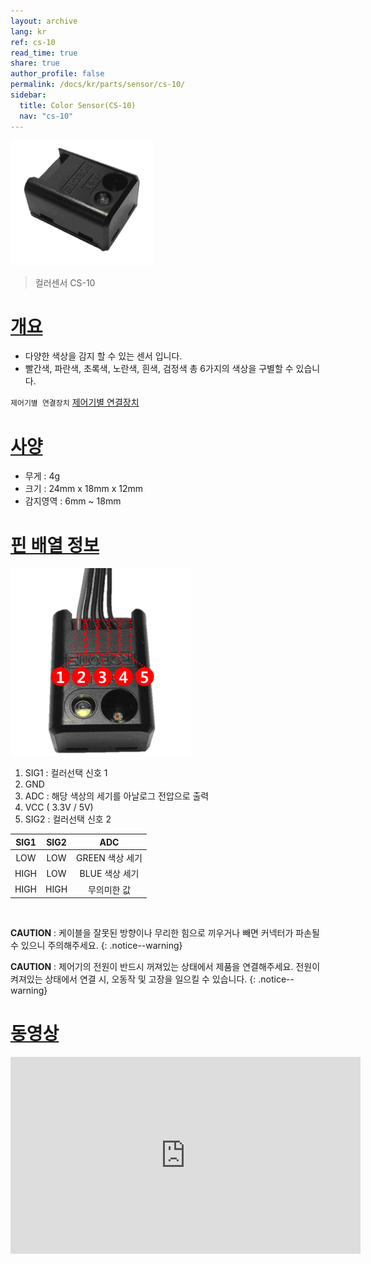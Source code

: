 ```yaml
---
layout: archive
lang: kr
ref: cs-10
read_time: true
share: true
author_profile: false
permalink: /docs/kr/parts/sensor/cs-10/
sidebar:
  title: Color Sensor(CS-10)
  nav: "cs-10"
---
```


![](/assets/images/parts/sensors/cs-10_product.png)

> 컬러센서 CS-10

# [개요](#개요)

- 다양한 색상을 감지 할 수 있는 센서 입니다.
- 빨간색, 파란색, 초록색, 노란색, 흰색, 검정색 총 6가지의 색상을 구별할 수 있습니다.

`제어기별 연결장치` [제어기별 연결장치]

# [사양](#사양)

- 무게 : 4g
- 크기 : 24mm x 18mm x 12mm
- 감지영역 : 6mm ~ 18mm

# [핀 배열 정보](#핀-배열-정보)

![](/assets/images/parts/sensors/cs-10_pinout.png)

1. SIG1 : 컬러선택 신호 1
2. GND
3. ADC : 해당 색상의 세기를 아날로그 전압으로 출력
4. VCC ( 3.3V / 5V)
5. SIG2 : 컬러선택 신호 2

|SIG1 |  SIG2 |  ADC|
|:---:|:---:|:---:|
|LOW  |  LOW  |  GREEN 색상 세기|
|HIGH |  LOW  |  BLUE 색상 세기|
|HIGH |  HIGH |  무의미한 값|
 

**CAUTION** : 케이블을 잘못된 방향이나 무리한 힘으로 끼우거나 빼면 커넥터가 파손될 수 있으니 주의해주세요. 
{: .notice--warning}

**CAUTION** : 제어기의 전원이 반드시 꺼져있는 상태에서 제품을 연결해주세요. 전원이 켜져있는 상태에서 연결 시, 오동작 및 고장을 일으킬 수 있습니다.
{: .notice--warning}

# [동영상](#동영상)

<iframe width="560" height="315" src="https://www.youtube.com/embed/8XRVIbXkpzw" frameborder="0" allowfullscreen></iframe>

[제어기별 연결장치]: /docs/kr/parts/controller/controller_compatibility/
